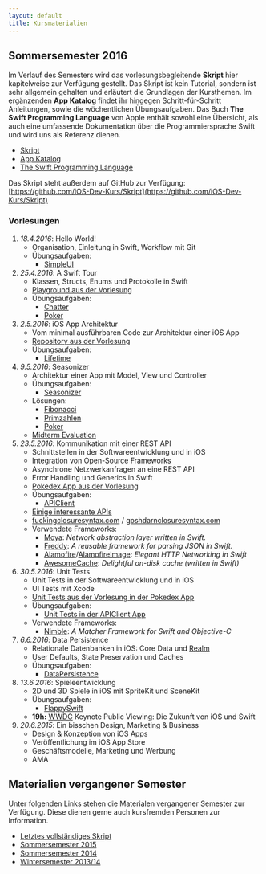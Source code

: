 ```yaml
---
layout: default
title: Kursmaterialien
---
```


## Sommersemester 2016

Im Verlauf des Semesters wird das vorlesungsbegleitende **Skript** hier kapitelweise zur Verfügung gestellt. Das Skript ist kein Tutorial, sondern ist sehr allgemein gehalten und erläutert die Grundlagen der Kursthemen. Im ergänzenden **App Katalog** findet ihr hingegen Schritt-für-Schritt Anleitungen, sowie die wöchentlichen Übungsaufgaben. Das Buch **The Swift Programming Language** von Apple enthält sowohl eine Übersicht, als auch eine umfassende Dokumentation über die Programmiersprache Swift und wird uns als Referenz dienen.

- [Skript](https://github.com/iOS-Dev-Kurs/Skript/blob/master/dist/ios_dev_kurs_skript.pdf)
- [App Katalog](https://github.com/iOS-Dev-Kurs/Skript/blob/master/dist/ios_dev_kurs_app_katalog.pdf)
- [The Swift Programming Language](https://developer.apple.com/library/ios/documentation/Swift/Conceptual/Swift_Programming_Language/)

Das Skript steht außerdem auf GitHub zur Verfügung: [https://github.com/iOS-Dev-Kurs/Skript](https://github.com/iOS-Dev-Kurs/Skript)

### Vorlesungen

1. *18.4.2016*: Hello World!
	- Organisation, Einleitung in Swift, Workflow mit Git
	- Übungsaufgaben:
		- [SimpleUI](https://github.com/ios-dev-kurs/simpleui)
2. *25.4.2016*: A Swift Tour
	- Klassen, Structs, Enums und Protokolle in Swift
	- [Playground aus der Vorlesung](https://github.com/ios-dev-kurs/skript/raw/master/dist/material/Vorlesung%2002%20-%20A%20Swift%20Tour.playground.zip)
	- Übungsaufgaben:
		- [Chatter](https://github.com/ios-dev-kurs/chatter)
		- [Poker](https://github.com/ios-dev-kurs/poker)
3. *2.5.2016*: iOS App Architektur
	- Vom minimal ausführbaren Code zur Architektur einer iOS App
	- [Repository aus der Vorlesung](https://github.com/iOS-Dev-Kurs/bare)
	- Übungsaufgaben:
		- [Lifetime](https://github.com/ios-dev-kurs/lifetime)
4. *9.5.2016*: Seasonizer
	- Architektur einer App mit Model, View und Controller
	- Übungsaufgaben:
		- [Seasonizer](https://github.com/ios-dev-kurs/seasonizer)
	- Lösungen:
		- [Fibonacci](https://github.com/iOS-Dev-Kurs/Skript/raw/master/dist/exercises/02%20-%20Fibonacci.playground.zip)
		- [Primzahlen](https://github.com/iOS-Dev-Kurs/Skript/raw/master/dist/exercises/03%20-%20Primzahlen.playground.zip)
		- [Poker](https://github.com/iOS-Dev-Kurs/Skript/raw/master/dist/exercises/04%20-%20Poker.playground.zip)
	- [Midterm Evaluation](http://goo.gl/forms/0lbmTXhQNw)
5. *23.5.2016*: Kommunikation mit einer REST API
	- Schnittstellen in der Softwareentwicklung und in iOS
	- Integration von Open-Source Frameworks
	- Asynchrone Netzwerkanfragen an eine REST API
	- Error Handling und Generics in Swift
	- [Pokedex App aus der Vorlesung](https://github.com/iOS-Dev-Kurs/apiclient/tree/pokedex)
	- Übungsaufgaben:
		- [APIClient](https://github.com/iOS-Dev-Kurs/apiclient)
	- [Einige interessante APIs](https://www.reddit.com/r/webdev/comments/3wrswc/what_are_some_fun_apis_to_play_with/)
	- [fuckingclosuresyntax.com](http://fuckingclosuresyntax.com) / [goshdarnclosuresyntax.com](http://goshdarnclosuresyntax.com)
	- Verwendete Frameworks:
		- [Moya](https://github.com/Moya/Moya): _Network abstraction layer written in Swift._
		- [Freddy](https://github.com/bignerdranch/Freddy): _A reusable framework for parsing JSON in Swift._
		- [Alamofire](https://github.com/Alamofire/Alamofire)/[AlamofireImage](https://github.com/Alamofire/AlamofireImage): _Elegant HTTP Networking in Swift_
		- [AwesomeCache](https://github.com/aschuch/AwesomeCache): _Delightful on-disk cache (written in Swift)_
6. *30.5.2016*: Unit Tests
	- Unit Tests in der Softwareentwicklung und in iOS
	- UI Tests mit Xcode
	- [Unit Tests aus der Vorlesung in der Pokedex App](https://github.com/iOS-Dev-Kurs/apiclient/tree/pokedex)
	- Übungsaufgaben:
		- [Unit Tests in der APIClient App](https://github.com/iOS-Dev-Kurs/apiclient)
	- Verwendete Frameworks:
		- [Nimble](https://github.com/Quick/Nimble): _A Matcher Framework for Swift and Objective-C_
7. *6.6.2016*: Data Persistence
	- Relationale Datenbanken in iOS: Core Data und [Realm](https://realm.io)
	- User Defaults, State Preservation und Caches
	- Übungsaufgaben:
		- [DataPersistence](https://github.com/ios-dev-kurs/datapersistence)
8. *13.6.2016*: Spieleentwicklung
	- 2D und 3D Spiele in iOS mit SpriteKit und SceneKit
	- Übungsaufgaben:
		- [FlappySwift](https://github.com/iOS-Dev-Kurs/flappyswift)
	- **19h:** [WWDC](https://developer.apple.com/wwdc/) Keynote Public Viewing: Die Zukunft von iOS und Swift
9. *20.6.2015*: Ein bisschen Design, Marketing & Business
	- Design & Konzeption von iOS Apps
	- Veröffentlichung im iOS App Store
	- Geschäftsmodelle, Marketing und Werbung
	- AMA

## Materialien vergangener Semester

Unter folgenden Links stehen die Materialen vergangener Semester zur Verfügung. Diese dienen gerne auch kursfremden Personen zur Information.

- [Letztes vollständiges Skript](https://github.com/iOS-Dev-Kurs/Skript/tree/public/dist)
- [Sommersemester 2015](https://github.com/iOS-Dev-Kurs/Skript/v3/public/dist)
- [Sommersemester 2014](https://github.com/iOS-Dev-Kurs/Skript/v2/public/dist)
- [Wintersemester 2013/14](https://github.com/iOS-Dev-Kurs/Skript/tree/pre-v2/dist/public)
